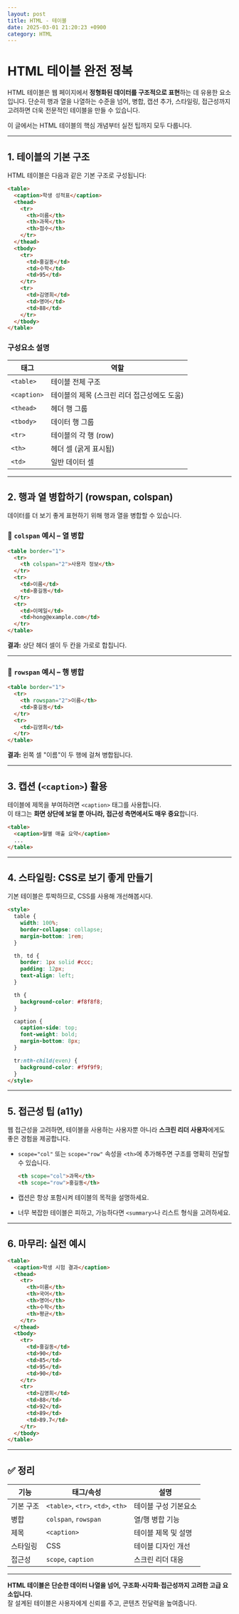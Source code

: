 ```yaml
---
layout: post
title: HTML - 테이블
date: 2025-03-01 21:20:23 +0900
category: HTML
---
```

# HTML 테이블 완전 정복

HTML 테이블은 웹 페이지에서 **정형화된 데이터를 구조적으로 표현**하는 데 유용한 요소입니다. 단순히 행과 열을 나열하는 수준을 넘어, 병합, 캡션 추가, 스타일링, 접근성까지 고려하면 더욱 전문적인 테이블을 만들 수 있습니다.

이 글에서는 HTML 테이블의 핵심 개념부터 실전 팁까지 모두 다룹니다.

---

## 1. 테이블의 기본 구조

HTML 테이블은 다음과 같은 기본 구조로 구성됩니다:

```html
<table>
  <caption>학생 성적표</caption>
  <thead>
    <tr>
      <th>이름</th>
      <th>과목</th>
      <th>점수</th>
    </tr>
  </thead>
  <tbody>
    <tr>
      <td>홍길동</td>
      <td>수학</td>
      <td>95</td>
    </tr>
    <tr>
      <td>김영희</td>
      <td>영어</td>
      <td>88</td>
    </tr>
  </tbody>
</table>
```

### 구성요소 설명

| 태그        | 역할                                      |
|-------------|-------------------------------------------|
| `<table>`   | 테이블 전체 구조                          |
| `<caption>` | 테이블의 제목 (스크린 리더 접근성에도 도움) |
| `<thead>`   | 헤더 행 그룹                              |
| `<tbody>`   | 데이터 행 그룹                            |
| `<tr>`      | 테이블의 각 행 (row)                      |
| `<th>`      | 헤더 셀 (굵게 표시됨)                     |
| `<td>`      | 일반 데이터 셀                            |

---

## 2. 행과 열 병합하기 (rowspan, colspan)

데이터를 더 보기 좋게 표현하기 위해 행과 열을 병합할 수 있습니다.

### 🔸 `colspan` 예시 – 열 병합

```html
<table border="1">
  <tr>
    <th colspan="2">사용자 정보</th>
  </tr>
  <tr>
    <td>이름</td>
    <td>홍길동</td>
  </tr>
  <tr>
    <td>이메일</td>
    <td>hong@example.com</td>
  </tr>
</table>
```

**결과:** 상단 헤더 셀이 두 칸을 가로로 합칩니다.

---

### 🔸 `rowspan` 예시 – 행 병합

```html
<table border="1">
  <tr>
    <th rowspan="2">이름</th>
    <td>홍길동</td>
  </tr>
  <tr>
    <td>김영희</td>
  </tr>
</table>
```

**결과:** 왼쪽 셀 "이름"이 두 행에 걸쳐 병합됩니다.

---

## 3. 캡션 (`<caption>`) 활용

테이블에 제목을 부여하려면 `<caption>` 태그를 사용합니다.  
이 태그는 **화면 상단에 보일 뿐 아니라, 접근성 측면에서도 매우 중요**합니다.

```html
<table>
  <caption>월별 매출 요약</caption>
  ...
</table>
```

---

## 4. 스타일링: CSS로 보기 좋게 만들기

기본 테이블은 투박하므로, CSS를 사용해 개선해봅시다.

```html
<style>
  table {
    width: 100%;
    border-collapse: collapse;
    margin-bottom: 1rem;
  }

  th, td {
    border: 1px solid #ccc;
    padding: 12px;
    text-align: left;
  }

  th {
    background-color: #f8f8f8;
  }

  caption {
    caption-side: top;
    font-weight: bold;
    margin-bottom: 8px;
  }

  tr:nth-child(even) {
    background-color: #f9f9f9;
  }
</style>
```

---

## 5. 접근성 팁 (a11y)

웹 접근성을 고려하면, 테이블을 사용하는 사용자뿐 아니라 **스크린 리더 사용자**에게도 좋은 경험을 제공합니다.

- `scope="col"` 또는 `scope="row"` 속성을 `<th>`에 추가해주면 구조를 명확히 전달할 수 있습니다.
  
  ```html
  <th scope="col">과목</th>
  <th scope="row">홍길동</th>
  ```

- 캡션은 항상 포함시켜 테이블의 목적을 설명하세요.
- 너무 복잡한 테이블은 피하고, 가능하다면 `<summary>`나 리스트 형식을 고려하세요.

---

## 6. 마무리: 실전 예시

```html
<table>
  <caption>학생 시험 결과</caption>
  <thead>
    <tr>
      <th>이름</th>
      <th>국어</th>
      <th>영어</th>
      <th>수학</th>
      <th>평균</th>
    </tr>
  </thead>
  <tbody>
    <tr>
      <td>홍길동</td>
      <td>90</td>
      <td>85</td>
      <td>95</td>
      <td>90</td>
    </tr>
    <tr>
      <td>김영희</td>
      <td>88</td>
      <td>92</td>
      <td>89</td>
      <td>89.7</td>
    </tr>
  </tbody>
</table>
```

---

## ✅ 정리

| 기능         | 태그/속성         | 설명                            |
|--------------|-------------------|---------------------------------|
| 기본 구조     | `<table>`, `<tr>`, `<td>`, `<th>` | 테이블 구성 기본요소 |
| 병합         | `colspan`, `rowspan` | 열/행 병합 기능              |
| 제목         | `<caption>`       | 테이블 제목 및 설명             |
| 스타일링      | CSS               | 테이블 디자인 개선              |
| 접근성       | `scope`, `caption` | 스크린 리더 대응               |

---

**HTML 테이블은 단순한 데이터 나열을 넘어, 구조화·시각화·접근성까지 고려한 고급 요소입니다.**  
잘 설계된 테이블은 사용자에게 신뢰를 주고, 콘텐츠 전달력을 높여줍니다.